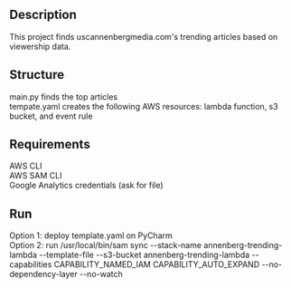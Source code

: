 ## Description ##
This project finds uscannenbergmedia.com's trending articles based on viewership data. <br/>

## Structure ##
main.py finds the top articles <br/>
tempate.yaml creates the following AWS resources: lambda function, s3 bucket, and event rule <br/>

## Requirements ##
AWS CLI <br/>
AWS SAM CLI <br/>
Google Analytics credentials (ask for file)<br/>

## Run ##
Option 1: deploy template.yaml on PyCharm <br/>
Option 2: run
/usr/local/bin/sam sync --stack-name annenberg-trending-lambda --template-file <path to template.yaml> --s3-bucket annenberg-trending-lambda --capabilities CAPABILITY_NAMED_IAM CAPABILITY_AUTO_EXPAND --no-dependency-layer --no-watch
